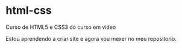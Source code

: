 # html-css
 Curso de HTML5  e CSS3 do curso em video

 Estou aprendendo a criar site e agora vou mexer no meu repositorio.
